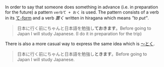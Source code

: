 In order to say that someone does something in advance (i.e. in preparation for the future) a pattern `verbて + おく` is used. The pattern consists of a verb in its [て-form](52) and a verb *置く* written in hiragana which means *"to put"*.
>日本に行く前にちゃんと日本語を勉強し**ておきます**。Before going to Japan I will study Japanese. (I do it in preparation for the trip)

There is also a more casual way to express the same idea which is [～とく](232).
>日本に行く前にちゃんと日本語を勉強し**ときます**。Before going to Japan I will study Japanese.